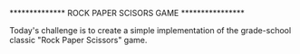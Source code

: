 ************** ROCK PAPER SCISORS GAME ****************

Today's challenge is to create a simple implementation of the grade-school classic "Rock Paper Scissors" game.
